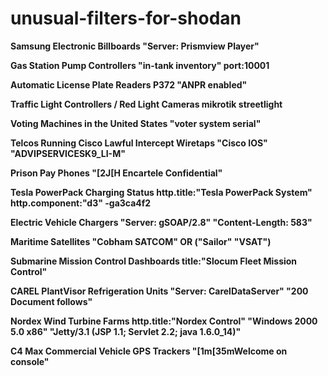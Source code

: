 # unusual-filters-for-shodan

**Samsung Electronic Billboards "Server: Prismview Player"**

**Gas Station Pump Controllers "in-tank inventory" port:10001**

**Automatic License Plate Readers P372 "ANPR enabled"**

**Traffic Light Controllers / Red Light Cameras mikrotik streetlight**

**Voting Machines in the United States  "voter system serial"**

**Telcos Running Cisco Lawful Intercept Wiretaps "Cisco IOS" "ADVIPSERVICESK9_LI-M"**


**Prison Pay Phones "[2J[H Encartele Confidential"**

**Tesla PowerPack Charging Status http.title:"Tesla PowerPack System" http.component:"d3" -ga3ca4f2**

**Electric Vehicle Chargers "Server: gSOAP/2.8" "Content-Length: 583"**

**Maritime Satellites "Cobham SATCOM" OR ("Sailor" "VSAT")**

**Submarine Mission Control Dashboards title:"Slocum Fleet Mission Control"**

**CAREL PlantVisor Refrigeration Units "Server: CarelDataServer" "200 Document follows"**

**Nordex Wind Turbine Farms http.title:"Nordex Control" "Windows 2000 5.0 x86" "Jetty/3.1 (JSP 1.1; Servlet 2.2; java 1.6.0_14)"**

**C4 Max Commercial Vehicle GPS Trackers "[1m[35mWelcome on console"**
